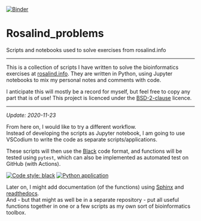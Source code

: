 [![Binder](https://mybinder.org/badge_logo.svg)](https://mybinder.org/v2/gh/samnooij/Rosalind_problems/master)

# Rosalind_problems
Scripts and notebooks used to solve exercises from rosalind.info

---

This is a collection of scripts I have written to solve the bioinformatics exercises at [rosalind.info](http://rosalind.info).
They are written in Python, using Jupyter notebooks to mix my personal notes and comments with code.

I anticipate this will mostly be a record for myself, but feel free to copy any part that is of use! 
This project is licenced under the [BSD-2-clause](LICENSE) licence.

---

_Update: 2020-11-23_

From here on, I would like to try a different workflow.  
Instead of developing the scripts as Jupyter notebook, I am going to use 
VSCodium to write the code as separate scripts/applications.

These scripts will then use the [Black](https://github.com/psf/black) code
format, and functions will be tested using `pytest`, which can also be
implemented as automated test on GitHub (with Actions).

[![Code style: black](https://img.shields.io/badge/code%20style-black-000000.svg)](https://github.com/psf/black) [![Python application](https://github.com/samnooij/Rosalind_problems/workflows/Python%20application/badge.svg)](https://github.com/samnooij/Rosalind_problems/actions)

Later on, I might add documentation (of the functions) using 
[Sphinx](https://www.sphinx-doc.org/en/master/) and 
[readthedocs](https://readthedocs.org/).  
And - but that might as well be in a separate repository -
put all useful functions together in one or a few scripts
as my own sort of bioinformatics toolbox.
